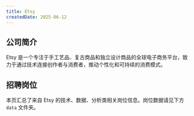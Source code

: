 ```yaml
---
title: Etsy
createdDate: 2025-06-12
---
```


## 公司简介  
Etsy 是一个专注于手工艺品、复古商品和独立设计商品的全球电子商务平台，致力于通过技术连接创作者与消费者，推动个性化和可持续的消费模式。

## 招聘岗位  
本页汇总了来自 Etsy 的技术、数据、分析类相关岗位信息。岗位数据请见下方 `data` 文件夹。
